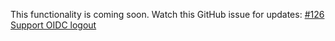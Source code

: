This functionality is coming soon. Watch this GitHub issue for updates: [#126 Support OIDC logout](https://github.com/okta/okta-spring-boot/issues/126)